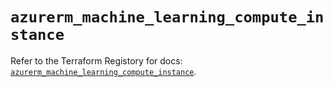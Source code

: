 # `azurerm_machine_learning_compute_instance`

Refer to the Terraform Registory for docs: [`azurerm_machine_learning_compute_instance`](https://registry.terraform.io/providers/hashicorp/azurerm/3.57.0/docs/resources/machine_learning_compute_instance).
